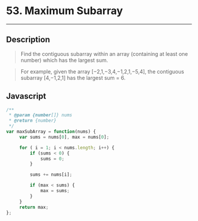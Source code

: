 # 53. Maximum Subarray

---

## Description

> Find the contiguous subarray within an array (containing at least one number) which has the largest sum.

> For example, given the array [−2,1,−3,4,−1,2,1,−5,4],
> the contiguous subarray [4,−1,2,1] has the largest sum = 6.


## Javascript


```javascript
/**
 * @param {number[]} nums
 * @return {number}
 */
var maxSubArray = function(nums) {
     var sums = nums[0], max = nums[0];

     for ( i = 1; i < nums.length; i++) {
         if (sums < 0) {
             sums = 0;
         }

         sums += nums[i];

         if (max < sums) {
             max = sums;
         }
     }
     return max;
};

```
